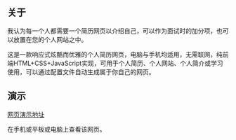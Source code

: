 ## 关于

我认为每一个人都需要一个简历网页以介绍自己，可以作为面试时的加分项，也可以放置在您的个人网站之中。

这是一款响应式炫酷而优雅的个人简历网页，电脑与手机均适用，无需联网，纯前端HTML+CSS+JavaScript实现，可用于个人简历、个人网站、个人简介或学习使用，可以通过配置文件自动生成属于你自己的网页。

## 演示

[网页演示地址](https://happysnaker.github.io/Resume/)

在手机或平板或电脑上查看该网页。

